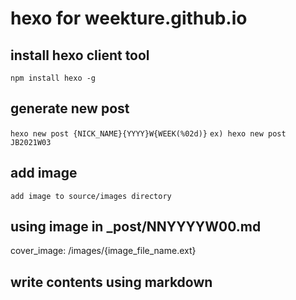 # hexo for weekture.github.io

## install hexo client tool

``` npm install hexo -g ```

## generate new post

``` hexo new post {NICK_NAME}{YYYY}W{WEEK(%02d)} ```
``` ex) hexo new post JB2021W03 ```

## add image

``` add image to source/images directory ```

## using image in _post/NNYYYYW00.md

cover_image: /images/{image_file_name.ext}

## write contents using markdown
